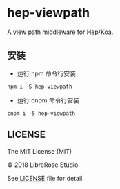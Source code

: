 # hep-viewpath

A view path middleware for Hep/Koa.

## 安装

- 运行 npm 命令行安装

```
npm i -S hep-viewpath
```

- 运行 cnpm 命令行安装

```
cnpm i -S hep-viewpath
```

## LICENSE

The MIT License (MIT)

© 2018 LibreRose Studio

See [LICENSE](LICENSE) file for detail.
